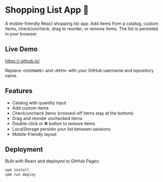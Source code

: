 # Shopping List App 🛒

A mobile-friendly React shopping list app. Add items from a catalog, custom items, check/uncheck, drag to reorder, or remove items. The list is persisted in your browser.

## Live Demo

[https://<USERNAME>.github.io/<REPO>](https://shadowwalkersb.github.io/react)

Replace `<USERNAME>` and `<REPO>` with your GitHub username and repository name.

## Features

- Catalog with quantity input
- Add custom items
- Check/uncheck items (crossed-off items stay at the bottom)
- Drag and reorder unchecked items
- Double-click or ❌ button to remove items
- LocalStorage persists your list between sessions
- Mobile-friendly layout

## Deployment

Built with React and deployed to GitHub Pages:

```bash
npm install
npm run deploy
